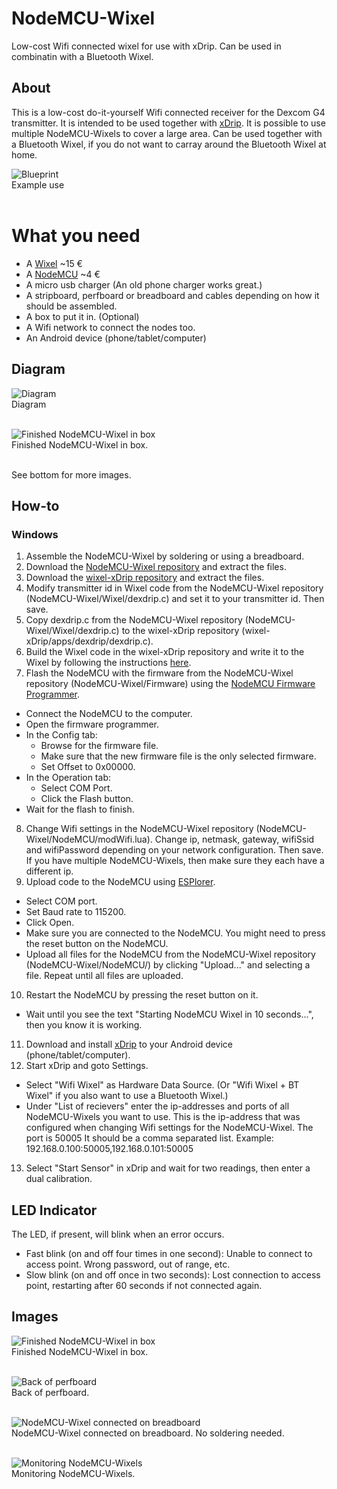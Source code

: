 # NodeMCU-Wixel
Low-cost Wifi connected wixel for use with xDrip. Can be used in combinatin with a Bluetooth Wixel.

## About
This is a low-cost do-it-yourself Wifi connected receiver for the Dexcom G4 transmitter. It is intended to be used together with [xDrip](https://github.com/StephenBlackWasAlreadyTaken/xDrip/wiki/xDrip-Beta). It is possible to use multiple NodeMCU-Wixels to cover a large area. Can be used together with a Bluetooth Wixel, if you do not want to carray around the Bluetooth Wixel at home.

![Blueprint](https://github.com/MrPsi/NodeMCU-Wixel/blob/master/img/blueprint.png?raw=true "Blueprint")<br>
Example use<br><br>

# What you need
* A [Wixel](http://www.hobbytronics.co.uk/wixel-usb-wireless-module) ~15 €
* A [NodeMCU](http://www.ebay.co.uk/itm/NodeMCU-LUA-WIFI-Internet-Development-Board-Based-on-ESP8266-/291505733201?hash=item43df187e51:g:iikAAOSwHPlWeoBr) ~4 €
* A micro usb charger (An old phone charger works great.)
* A stripboard, perfboard or breadboard and cables depending on how it should be assembled.
* A box to put it in. (Optional)
* A Wifi network to connect the nodes too.
* An Android device (phone/tablet/computer)

## Diagram

![Diagram](https://github.com/MrPsi/NodeMCU-Wixel/blob/master/img/diagram.png?raw=true "Diagram")<br>
Diagram<br><br>

![Finished NodeMCU-Wixel in box](https://github.com/MrPsi/NodeMCU-Wixel/blob/master/img/box1.jpg?raw=true "Finished NodeMCU-Wixel in box")<br>
Finished NodeMCU-Wixel in box.<br><br>

See bottom for more images.

## How-to

### Windows

1. Assemble the NodeMCU-Wixel by soldering or using a breadboard.
2. Download the [NodeMCU-Wixel repository](https://github.com/MrPsi/NodeMCU-Wixel) and extract the files.
3. Download the [wixel-xDrip repository](https://github.com/StephenBlackWasAlreadyTaken/wixel-xDrip) and extract the files.
4. Modify transmitter id in Wixel code from the NodeMCU-Wixel repository (NodeMCU-Wixel/Wixel/dexdrip.c) and set it to your transmitter id. Then save.
5. Copy dexdrip.c from the NodeMCU-Wixel repository (NodeMCU-Wixel/Wixel/dexdrip.c) to the wixel-xDrip repository (wixel-xDrip/apps/dexdrip/dexdrip.c).
6. Build the Wixel code in the wixel-xDrip repository and write it to the Wixel by following the instructions [here](https://github.com/StephenBlackWasAlreadyTaken/wixel-xDrip).
7. Flash the NodeMCU with the firmware from the NodeMCU-Wixel repository (NodeMCU-Wixel/Firmware) using the [NodeMCU Firmware Programmer](https://github.com/nodemcu/nodemcu-flasher).
  * Connect the NodeMCU to the computer.
  * Open the firmware programmer.
  * In the Config tab:
    * Browse for the firmware file.
    * Make sure that the new firmware file is the only selected firmware.
    * Set Offset to 0x00000.
  * In the Operation tab:
    * Select COM Port.
    * Click the Flash button.
  * Wait for the flash to finish.
8. Change Wifi settings in the NodeMCU-Wixel repository (NodeMCU-Wixel/NodeMCU/modWifi.lua). Change ip, netmask, gateway, wifiSsid and wifiPassword depending on your network configuration. Then save. If you have multiple NodeMCU-Wixels, then make sure they each have a different ip.
9. Upload code to the NodeMCU using [ESPlorer](http://esp8266.ru/esplorer/).
  * Select COM port.
  * Set Baud rate to 115200.
  * Click Open.
  * Make sure you are connected to the NodeMCU. You might need to press the reset button on the NodeMCU.
  * Upload all files for the NodeMCU from the NodeMCU-Wixel repository (NodeMCU-Wixel/NodeMCU/) by clicking "Upload..." and selecting a file. Repeat until all files are uploaded.
10. Restart the NodeMCU by pressing the reset button on it.
  * Wait until you see the text "Starting NodeMCU Wixel in 10 seconds...", then you know it is working.
11. Download and install [xDrip](https://github.com/StephenBlackWasAlreadyTaken/xDrip/wiki/xDrip-Beta) to your Android device (phone/tablet/computer).
12. Start xDrip and goto Settings.
  * Select "Wifi Wixel" as Hardware Data Source. (Or "Wifi Wixel + BT Wixel" if you also want to use a Bluetooth Wixel.)
  * Under "List of recievers" enter the ip-addresses and ports of all NodeMCU-Wixels you want to use. This is the ip-address that was configured when changing Wifi settings for the NodeMCU-Wixel. The port is 50005 It should be a comma separated list. Example: 192.168.0.100:50005,192.168.0.101:50005
13. Select "Start Sensor" in xDrip and wait for two readings, then enter a dual calibration.

## LED Indicator
The LED, if present, will blink when an error occurs.
* Fast blink (on and off four times in one second): Unable to connect to access point. Wrong password, out of range, etc.
* Slow blink (on and off once in two seconds): Lost connection to access point, restarting after 60 seconds if not connected again.

## Images

![Finished NodeMCU-Wixel in box](https://github.com/MrPsi/NodeMCU-Wixel/blob/master/img/box2.jpg?raw=true "Finished NodeMCU-Wixel in box")<br>
Finished NodeMCU-Wixel in box.<br><br>

![Back of perfboard](https://github.com/MrPsi/NodeMCU-Wixel/blob/master/img/solder.jpg?raw=true "Back of perfboard")<br>
Back of perfboard.<br><br>

![NodeMCU-Wixel connected on breadboard](https://github.com/MrPsi/NodeMCU-Wixel/blob/master/img/breadboard.jpg?raw=true "NodeMCU-Wixel connected on breadboard")<br>
NodeMCU-Wixel connected on breadboard. No soldering needed.<br><br>

![Monitoring NodeMCU-Wixels](https://github.com/MrPsi/NodeMCU-Wixel/blob/master/img/monitor.png?raw=true "Monitoring NodeMCU-Wixels")<br>
Monitoring NodeMCU-Wixels.<br><br>
